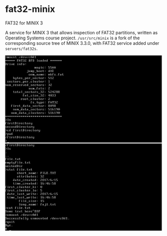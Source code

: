 # fat32-minix
FAT32 for MINIX 3

A service for MINIX 3 that allows inspection of FAT32 partitions, written as Operating Systems course project. `/usr/src/minix` is a fork of the corresponding source tree of MINIX 3.3.0, with FAT32 service added under `servers/fat32s`.

![example1](/screenshots/example1.png)
![example2](/screenshots/example2.png)